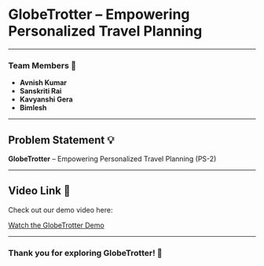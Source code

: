 # GlobeTrotter – Empowering Personalized Travel Planning
---

### **Team Members** 👥

- **Avnish Kumar**
- **Sanskriti Rai**
- **Kavyanshi Gera**
- **Bimlesh**

---

## **Problem Statement** 💡

**GlobeTrotter** – Empowering Personalized Travel Planning (PS-2)

---

## **Video Link** 🎥

Check out our demo video here:

[Watch the GlobeTrotter Demo](https://www.youtube.com/watch?v=DoYoeBB-J40)

---

### Thank you for exploring **GlobeTrotter**! 🌟

